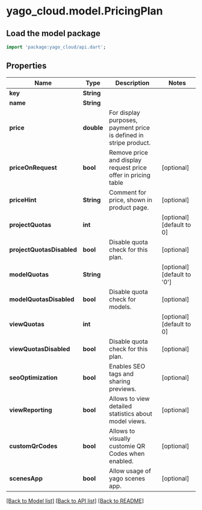 # yago_cloud.model.PricingPlan

## Load the model package
```dart
import 'package:yago_cloud/api.dart';
```

## Properties
Name | Type | Description | Notes
------------ | ------------- | ------------- | -------------
**key** | **String** |  | 
**name** | **String** |  | 
**price** | **double** | For display purposes, payment price is defined in stripe product. | 
**priceOnRequest** | **bool** | Remove price and display request price offer in pricing table | [optional] 
**priceHint** | **String** | Comment for price, shown in product page. | [optional] 
**projectQuotas** | **int** |  | [optional] [default to 0]
**projectQuotasDisabled** | **bool** | Disable quota check for this plan. | [optional] 
**modelQuotas** | **String** |  | [optional] [default to '0']
**modelQuotasDisabled** | **bool** | Disable quota check for models. | [optional] 
**viewQuotas** | **int** |  | [optional] [default to 0]
**viewQuotasDisabled** | **bool** | Disable quota check for this plan. | [optional] 
**seoOptimization** | **bool** | Enables SEO tags and sharing previews. | [optional] 
**viewReporting** | **bool** | Allows to view detailed statistics about model views. | [optional] 
**customQrCodes** | **bool** | Allows to visually customie QR Codes when enabled. | [optional] 
**scenesApp** | **bool** | Allow usage of yago scenes app. | [optional] 

[[Back to Model list]](../README.md#documentation-for-models) [[Back to API list]](../README.md#documentation-for-api-endpoints) [[Back to README]](../README.md)


